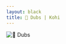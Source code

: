 ```yaml
---
layout: black
title: 🐝 Dubs | Kohi
---
```

![🐝 Dubs](https://szk88g.bn.files.1drv.com/y4m5H55dqpTO-Vc9Pj544m2womnDSH-pfBNaoHLmtMVUo8kDjyYt8y261x0-c_zApBCVUvUvWzeNbKPqAmkXA8-Px4yzgEsAcOhCny_REaiBiaTVdg7CfmJlpI2LybjP6jSpz1KKqG1tC3bt_onD_XwHRGaS4yDfrDuDnE3jtCMRAGxAdIIgbb3E08JQVQP_JeUe9rBzBK1-mJyjK1zXmYQpQ)
